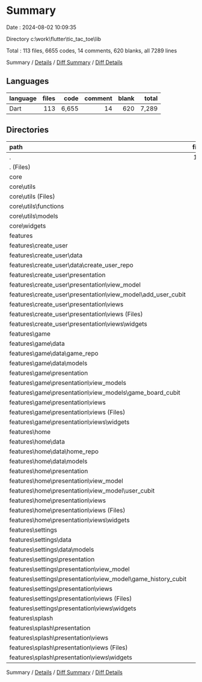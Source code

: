 # Summary

Date : 2024-08-02 10:09:35

Directory c:\\work\\flutter\\tic_tac_toe\\lib

Total : 113 files,  6655 codes, 14 comments, 620 blanks, all 7289 lines

Summary / [Details](details.md) / [Diff Summary](diff.md) / [Diff Details](diff-details.md)

## Languages
| language | files | code | comment | blank | total |
| :--- | ---: | ---: | ---: | ---: | ---: |
| Dart | 113 | 6,655 | 14 | 620 | 7,289 |

## Directories
| path | files | code | comment | blank | total |
| :--- | ---: | ---: | ---: | ---: | ---: |
| . | 113 | 6,655 | 14 | 620 | 7,289 |
| . (Files) | 1 | 57 | 0 | 3 | 60 |
| core | 22 | 1,382 | 7 | 148 | 1,537 |
| core\\utils | 18 | 1,220 | 7 | 132 | 1,359 |
| core\\utils (Files) | 9 | 755 | 3 | 62 | 820 |
| core\\utils\\functions | 7 | 361 | 0 | 47 | 408 |
| core\\utils\\models | 2 | 104 | 4 | 23 | 131 |
| core\\widgets | 4 | 162 | 0 | 16 | 178 |
| features | 90 | 5,216 | 7 | 469 | 5,692 |
| features\\create_user | 12 | 403 | 0 | 48 | 451 |
| features\\create_user\\data | 2 | 15 | 0 | 4 | 19 |
| features\\create_user\\data\\create_user_repo | 2 | 15 | 0 | 4 | 19 |
| features\\create_user\\presentation | 10 | 388 | 0 | 44 | 432 |
| features\\create_user\\presentation\\view_model | 2 | 30 | 0 | 13 | 43 |
| features\\create_user\\presentation\\view_model\\add_user_cubit | 2 | 30 | 0 | 13 | 43 |
| features\\create_user\\presentation\\views | 8 | 358 | 0 | 31 | 389 |
| features\\create_user\\presentation\\views (Files) | 1 | 28 | 0 | 3 | 31 |
| features\\create_user\\presentation\\views\\widgets | 7 | 330 | 0 | 28 | 358 |
| features\\game | 39 | 2,861 | 3 | 226 | 3,090 |
| features\\game\\data | 4 | 112 | 0 | 20 | 132 |
| features\\game\\data\\game_repo | 2 | 82 | 0 | 15 | 97 |
| features\\game\\data\\models | 2 | 30 | 0 | 5 | 35 |
| features\\game\\presentation | 35 | 2,749 | 3 | 206 | 2,958 |
| features\\game\\presentation\\view_models | 2 | 75 | 0 | 18 | 93 |
| features\\game\\presentation\\view_models\\game_board_cubit | 2 | 75 | 0 | 18 | 93 |
| features\\game\\presentation\\views | 33 | 2,674 | 3 | 188 | 2,865 |
| features\\game\\presentation\\views (Files) | 8 | 337 | 0 | 30 | 367 |
| features\\game\\presentation\\views\\widgets | 25 | 2,337 | 3 | 158 | 2,498 |
| features\\home | 9 | 382 | 0 | 53 | 435 |
| features\\home\\data | 3 | 62 | 0 | 16 | 78 |
| features\\home\\data\\home_repo | 2 | 44 | 0 | 13 | 57 |
| features\\home\\data\\models | 1 | 18 | 0 | 3 | 21 |
| features\\home\\presentation | 6 | 320 | 0 | 37 | 357 |
| features\\home\\presentation\\view_model | 2 | 62 | 0 | 21 | 83 |
| features\\home\\presentation\\view_model\\user_cubit | 2 | 62 | 0 | 21 | 83 |
| features\\home\\presentation\\views | 4 | 258 | 0 | 16 | 274 |
| features\\home\\presentation\\views (Files) | 1 | 22 | 0 | 3 | 25 |
| features\\home\\presentation\\views\\widgets | 3 | 236 | 0 | 13 | 249 |
| features\\settings | 25 | 1,315 | 4 | 118 | 1,437 |
| features\\settings\\data | 3 | 95 | 4 | 14 | 113 |
| features\\settings\\data\\models | 3 | 95 | 4 | 14 | 113 |
| features\\settings\\presentation | 22 | 1,220 | 0 | 104 | 1,324 |
| features\\settings\\presentation\\view_model | 2 | 52 | 0 | 11 | 63 |
| features\\settings\\presentation\\view_model\\game_history_cubit | 2 | 52 | 0 | 11 | 63 |
| features\\settings\\presentation\\views | 20 | 1,168 | 0 | 93 | 1,261 |
| features\\settings\\presentation\\views (Files) | 4 | 106 | 0 | 14 | 120 |
| features\\settings\\presentation\\views\\widgets | 16 | 1,062 | 0 | 79 | 1,141 |
| features\\splash | 5 | 255 | 0 | 24 | 279 |
| features\\splash\\presentation | 5 | 255 | 0 | 24 | 279 |
| features\\splash\\presentation\\views | 5 | 255 | 0 | 24 | 279 |
| features\\splash\\presentation\\views (Files) | 2 | 40 | 0 | 6 | 46 |
| features\\splash\\presentation\\views\\widgets | 3 | 215 | 0 | 18 | 233 |

Summary / [Details](details.md) / [Diff Summary](diff.md) / [Diff Details](diff-details.md)